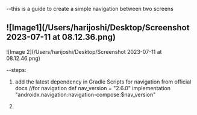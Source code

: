 --this is a guide to create a simple navigation between two screens

![Image1](/Users/harijoshi/Desktop/Screenshot 2023-07-11 at 08.12.36.png)
---
![Image 2](/Users/harijoshi/Desktop/Screenshot 2023-07-11 at 08.12.46.png)

--steps:
1. add the latest dependency in Gradle Scripts for navigation from official docs
   //for navigation
   def nav_version = "2.6.0"
   implementation "androidx.navigation:navigation-compose:$nav_version"

2. 